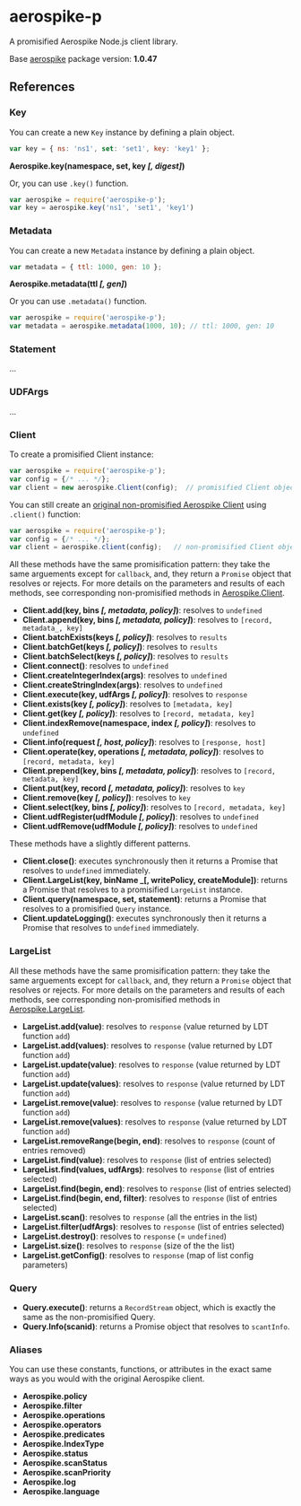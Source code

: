 # aerospike-p

A promisified Aerospike Node.js client library.

Base [aerospike](https://github.com/aerospike/aerospike-client-nodejs) package version: **1.0.47**

## References

### Key

You can create a new `Key` instance by defining a plain object.

```javascript
var key = { ns: 'ns1', set: 'set1', key: 'key1' };
```

**Aerospike.key(namespace, set, key _[, digest]_)**

Or, you can use `.key()` function.

```javascript
var aerospike = require('aerospike-p');
var key = aerospike.key('ns1', 'set1', 'key1')
```

### Metadata

You can create a new `Metadata` instance by defining a plain object.

```javascript
var metadata = { ttl: 1000, gen: 10 };
```

**Aerospike.metadata(ttl _[, gen]_)**

Or you can use `.metadata()` function.

```javascript
var aerospike = require('aerospike-p');
var metadata = aerospike.metadata(1000, 10); // ttl: 1000, gen: 10
```

### Statement

...

### UDFArgs

...

### Client

To create a promisified Client instance:

```javascript
var aerospike = require('aerospike-p');
var config = {/* ... */};
var client = new aerospike.Client(config);  // promisified Client object
```

You can still create an [original non-promisified Aerospike Client](https://github.com/aerospike/aerospike-client-nodejs/blob/master/docs/client.md) using `.client()` function:

```javascript
var aerospike = require('aerospike-p');
var config = {/* ... */};
var client = aerospike.client(config);   // non-promisified Client object
```

All these methods have the same promisification pattern: they take the same arguements except for `callback`, and, they return a `Promise` object that resolves or rejects. For more details on the parameters and results of each methods, see corresponding non-promisified methods in [Aerospike.Client](https://github.com/aerospike/aerospike-client-nodejs/blob/master/docs/client.md).

- **Client.add(key, bins _[, metadata, policy]_)**: resolves to `undefined`
- **Client.append(key, bins _[, metadata, policy]_)**: resolves to `[record, metadata_, key]`
- **Client.batchExists(keys _[, policy]_)**: resolves to `results`
- **Client.batchGet(keys _[, policy]_)**: resolves to `results`
- **Client.batchSelect(keys _[, policy]_)**: resolves to `results`
- **Client.connect()**: resolves to `undefined`
- **Client.createIntegerIndex(args)**: resolves to `undefined`
- **Client.createStringIndex(args)**: resolves to `undefined`
- **Client.execute(key, udfArgs _[, policy]_)**: resolves to `response`
- **Client.exists(key _[, policy]_)**: resolves to `[metadata, key]`
- **Client.get(key _[, policy]_)**: resolves to `[record, metadata, key]`
- **Client.indexRemove(namespace, index _[, policy]_)**: resolves to `undefined`
- **Client.info(request _[, host, policy]_)**: resolves to `[response, host]`
- **Client.operate(key, operations _[, metadata, policy]_)**: resolves to `[record, metadata, key]`
- **Client.prepend(key, bins _[, metadata, policy]_)**: resolves to `[record, metadata, key]`
- **Client.put(key, record _[, metadata, policy]_)**: resolves to `key`
- **Client.remove(key _[, policy]_)**: resolves to `key`
- **Client.select(key, bins _[, policy]_)**: resolves to `[record, metadata, key]`
- **Client.udfRegister(udfModule _[, policy]_)**: resolves to `undefined`
- **Client.udfRemove(udfModule _[, policy]_)**: resolves to `undefined`

These methods have a slightly different patterns.

- **Client.close()**: executes synchronously then it returns a Promise that resolves to `undefined` immediately.
- **Client.LargeList(key, binName _[, writePolicy, createModule])**: returns a Promise that resolves to a promisified `LargeList` instance.
- **Client.query(namespace, set, statement)**: returns a Promise that resolves to a promisified `Query` instance.
- **Client.updateLogging()**: executes synchronously then it returns a Promise that resolves to `undefined` immediately.

### LargeList

All these methods have the same promisification pattern: they take the same arguements except for `callback`, and, they return a `Promise` object that resolves or rejects. For more details on the parameters and results of each methods, see corresponding non-promisified methods in [Aerospike.LargeList](https://github.com/aerospike/aerospike-client-nodejs/blob/master/docs/largelist.md).

- **LargeList.add(value)**: resolves to `response` (value returned by LDT function `add`)
- **LargeList.add(values)**: resolves to `response` (value returned by LDT function `add`)
- **LargeList.update(value)**: resolves to `response` (value returned by LDT function `add`)
- **LargeList.update(values)**: resolves to `response` (value returned by LDT function `add`)
- **LargeList.remove(value)**: resolves to `response` (value returned by LDT function `add`)
- **LargeList.remove(values)**: resolves to `response` (value returned by LDT function `add`)
- **LargeList.removeRange(begin, end)**: resolves to `response` (count of entries removed)
- **LargeList.find(value)**: resolves to `response` (list of entries selected)
- **LargeList.find(values, udfArgs)**: resolves to `response` (list of entries selected)
- **LargeList.find(begin, end)**: resolves to `response` (list of entries selected)
- **LargeList.find(begin, end, filter)**: resolves to `response` (list of entries selected)
- **LargeList.scan()**: resolves to `response` (all the entries in the list)
- **LargeList.filter(udfArgs)**: resolves to `response` (list of entries selected)
- **LargeList.destroy()**: resolves to `response` (= `undefined`)
- **LargeList.size()**: resolves to `response` (size of the the list)
- **LargeList.getConfig()**: resolves to `response` (map of list config parameters)

### Query

- **Query.execute()**: returns a `RecordStream` object, which is exactly the same as the non-promisified Query.
- **Query.Info(scanid)**: returns a Promise object that resolves to `scantInfo`.

### Aliases

You can use these constants, functions, or attributes in the exact same ways as you would with the original Aerospike client.

- **Aerospike.policy**
- **Aerospike.filter**
- **Aerospike.operations**
- **Aerospike.operators**
- **Aerospike.predicates**
- **Aerospike.IndexType**
- **Aerospike.status**
- **Aerospike.scanStatus**
- **Aerospike.scanPriority**
- **Aerospike.log**
- **Aerospike.language**
